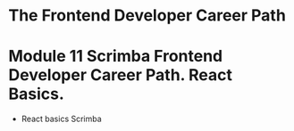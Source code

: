# The Frontend Developer Career Path

# Module 11 Scrimba Frontend Developer Career Path. React Basics.

- React basics Scrimba
